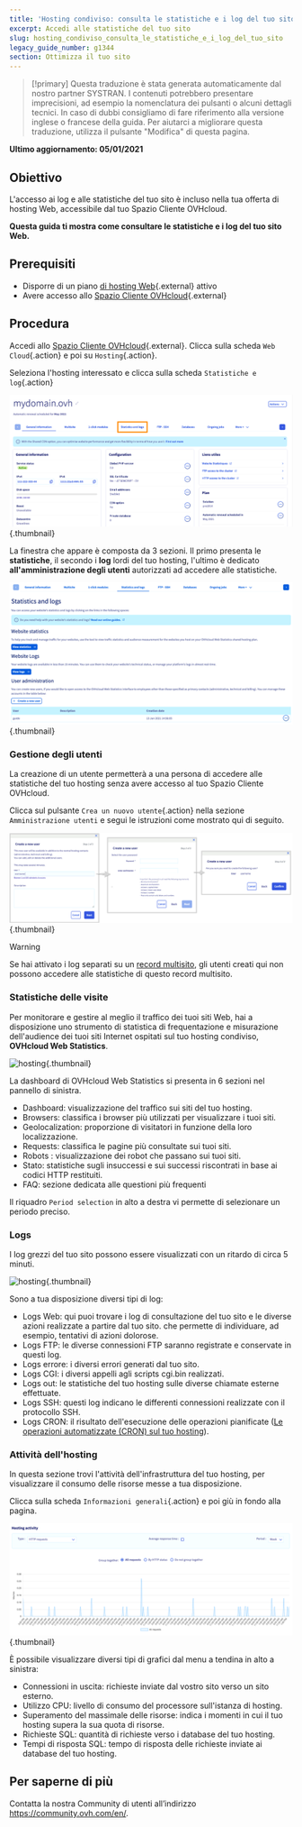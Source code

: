 ```yaml
---
title: 'Hosting condiviso: consulta le statistiche e i log del tuo sito'
excerpt: Accedi alle statistiche del tuo sito
slug: hosting_condiviso_consulta_le_statistiche_e_i_log_del_tuo_sito
legacy_guide_number: g1344
section: Ottimizza il tuo sito
---
```


> [!primary]
> Questa traduzione è stata generata automaticamente dal nostro partner SYSTRAN. I contenuti potrebbero presentare imprecisioni, ad esempio la nomenclatura dei pulsanti o alcuni dettagli tecnici. In caso di dubbi consigliamo di fare riferimento alla versione inglese o francese della guida. Per aiutarci a migliorare questa traduzione, utilizza il pulsante "Modifica" di questa pagina.
>

**Ultimo aggiornamento: 05/01/2021**

## Obiettivo

L'accesso ai log e alle statistiche del tuo sito è incluso nella tua offerta di hosting Web, accessibile dal tuo Spazio Cliente OVHcloud.

**Questa guida ti mostra come consultare le statistiche e i log del tuo sito Web.**

## Prerequisiti

- Disporre di un piano [di hosting Web](https://www.ovhcloud.com/it/web-hosting/){.external} attivo
- Avere accesso allo [Spazio Cliente OVHcloud](https://www.ovh.com/auth/?action=gotomanager&from=https://www.ovh.it/&ovhSubsidiary=it){.external}

## Procedura

Accedi allo [Spazio Cliente OVHcloud](https://www.ovh.com/auth/?action=gotomanager&from=https://www.ovh.it/&ovhSubsidiary=it){.external}. Clicca sulla scheda `Web Cloud`{.action} e poi su `Hosting`{.action}.

Seleziona l'hosting interessato e clicca sulla scheda `Statistiche e log`{.action}

![hosting](images/statistics01.png){.thumbnail}

La finestra che appare è composta da 3 sezioni. Il primo presenta le **statistiche**, il secondo i **log** lordi del tuo hosting, l'ultimo è dedicato **all'amministrazione degli utenti** autorizzati ad accedere alle statistiche.

![hosting](images/statistics02u.png){.thumbnail}

### Gestione degli utenti

La creazione di un utente permetterà a una persona di accedere alle statistiche del tuo hosting senza avere accesso al tuo Spazio Cliente OVHcloud. 

Clicca sul pulsante `Crea un nuovo utente`{.action} nella sezione `Amministrazione utenti` e segui le istruzioni come mostrato qui di seguito.  

![hosting](images/user-statistics01.png){.thumbnail}

> [!warning] 
>
> Se hai attivato i log separati su un [record multisito](../configurare-un-multisito-su-un-hosting-web/#step-2-aggiungi-un-dominio-o-un-sottodominio), gli utenti creati qui non possono accedere alle statistiche di questo record multisito.
>

### Statistiche delle visite

Per monitorare e gestire al meglio il traffico dei tuoi siti Web, hai a disposizione uno strumento di statistica di frequentazione e misurazione dell'audience dei tuoi siti Internet ospitati sul tuo hosting condiviso, **OVHcloud Web Statistics**.

![hosting](images/OWStats01.gif){.thumbnail}

La dashboard di OVHcloud Web Statistics si presenta in 6 sezioni nel pannello di sinistra.

- Dashboard: visualizzazione del traffico sui siti del tuo hosting.
- Browsers: classifica i browser più utilizzati per visualizzare i tuoi siti.
- Geolocalization:  proporzione di visitatori in funzione della loro localizzazione.
- Requests: classifica le pagine più consultate sui tuoi siti.
- Robots : visualizzazione dei robot che passano sui tuoi siti.
- Stato: statistiche sugli insuccessi e sui successi riscontrati in base ai codici HTTP restituiti.
- FAQ: sezione dedicata alle questioni più frequenti

Il riquadro `Period selection` in alto a destra vi permette di selezionare un periodo preciso.

### Logs

I log grezzi del tuo sito possono essere visualizzati con un ritardo di circa 5 minuti.

![hosting](images/logs01.png){.thumbnail}

Sono a tua disposizione diversi tipi di log:

- Logs Web: qui puoi trovare i log di consultazione del tuo sito e le diverse azioni realizzate a partire dal tuo sito. che permette di individuare, ad esempio, tentativi di azioni dolorose.
- Logs FTP: le diverse connessioni FTP saranno registrate e conservate in questi log.
- Logs errore: i diversi errori generati dal tuo sito.
- Logs CGI: i diversi appelli agli scripts cgi.bin realizzati.
- Logs out: le statistiche del tuo hosting sulle diverse chiamate esterne effettuate.
- Logs SSH: questi log indicano le differenti connessioni realizzate con il protocollo SSH.
- Logs CRON: il risultato dell'esecuzione delle operazioni pianificate ([Le operazioni automatizzate (CRON) sul tuo hosting](../hosting_web_task_automatizzaticron/)).

### Attività dell'hosting

In questa sezione trovi l'attività dell'infrastruttura del tuo hosting, per visualizzare il consumo delle risorse messe a tua disposizione.

Clicca sulla scheda `Informazioni generali`{.action} e poi giù in fondo alla pagina.

![hosting](images/statistics03.png){.thumbnail}

È possibile visualizzare diversi tipi di grafici dal menu a tendina in alto a sinistra:

- Connessioni in uscita: richieste inviate dal vostro sito verso un sito esterno.
- Utilizzo CPU: livello di consumo del processore sull'istanza di hosting.
- Superamento del massimale delle risorse: indica i momenti in cui il tuo hosting supera la sua quota di risorse.
- Richieste SQL: quantità di richieste verso i database del tuo hosting.
- Tempi di risposta SQL: tempo di risposta delle richieste inviate ai database del tuo hosting.

## Per saperne di più

Contatta la nostra Community di utenti all’indirizzo <https://community.ovh.com/en/>.
